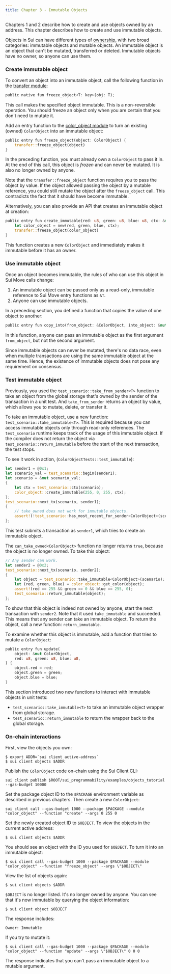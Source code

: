 ```yaml
---
title: Chapter 3 - Immutable Objects
---
```


Chapters 1 and 2 describe how to create and use objects owned by an address. This chapter describes how to create and use immutable objects.

Objects in Sui can have different types of [ownership](../objects.md#object-ownership), with two broad categories: immutable objects and mutable objects. An immutable object is an object that can't be mutated, transferred or deleted. Immutable objects have no owner, so anyone can use them.

### Create immutable object

To convert an object into an immutable object, call the following function in the [transfer module](https://github.com/MystenLabs/sui/blob/main/crates/sui-framework/sources/transfer.move):

```rust
public native fun freeze_object<T: key>(obj: T);
```

This call makes the specified object immutable. This is a non-reversible operation. You should freeze an object only when you are certain that you don't need to mutate it.

Add an entry function to the [color_object module](https://github.com/MystenLabs/sui/blob/main/sui_programmability/examples/objects_tutorial/sources/color_object.move) to turn an existing (owned) `ColorObject` into an immutable object:

```rust
public entry fun freeze_object(object: ColorObject) {
    transfer::freeze_object(object)
}
```

In the preceding function, you must already own a `ColorObject` to pass it in. At the end of this call, this object is *frozen* and can never be mutated. It is also no longer owned by anyone.

Note that the `transfer::freeze_object` function requires you to pass the object by value. If the object allowed passing the object by a mutable reference, you could still mutate the object after the `freeze_object` call. This contradicts the fact that it should have become immutable.

Alternatively, you can also provide an API that creates an immutable object at creation:

```rust
public entry fun create_immutable(red: u8, green: u8, blue: u8, ctx: &mut TxContext) {
    let color_object = new(red, green, blue, ctx);
    transfer::freeze_object(color_object)
}
```

This function creates a new `ColorObject` and immediately makes it immutable before it has an owner.

### Use immutable object

Once an object becomes immutable, the rules of who can use this object in Sui Move calls change:
1. An immutable object can be passed only as a read-only, immutable reference to Sui Move entry functions as `&T`.
2. Anyone can use immutable objects.

In a preceding section, you defined a function that copies the value of one object to another:

```rust
public entry fun copy_into(from_object: &ColorObject, into_object: &mut ColorObject);
```

In this function, anyone can pass an immutable object as the first argument `from_object`, but not the second argument.

Since immutable objects can never be mutated, there's no data race, even when multiple transactions are using the same immutable object at the same time. Hence, the existence of immutable objects does not pose any requirement on consensus.

### Test immutable object

Previously, you used the `test_scenario::take_from_sender<T>` function to take an object from the global storage that's owned by the sender of the transaction in a unit test. And `take_from_sender` returns an object by value, which allows you to mutate, delete, or transfer it.

To take an immutable object, use a new function: `test_scenario::take_immutable<T>`. This is required because you can access immutable objects only through read-only references. The `test_scenario` runtime keeps track of the usage of this immutable object. If the compiler does not return the object via `test_scenario::return_immutable` before the start of the next transaction, the test stops.

To see it work in action, (`ColorObjectTests::test_immutable`):

```rust
let sender1 = @0x1;
let scenario_val = test_scenario::begin(sender1);
let scenario = &mut scenario_val;
{
    let ctx = test_scenario::ctx(scenario);
    color_object::create_immutable(255, 0, 255, ctx);
};
test_scenario::next_tx(scenario, sender1);
{
    // take_owned does not work for immutable objects.
    assert!(!test_scenario::has_most_recent_for_sender<ColorObject>(scenario), 0);
};
```

This test submits a transaction as `sender1`, which tries to create an immutable object.

The `can_take_owned<ColorObject>` function no longer returns `true`, because the object is no longer owned. To take this object:

```rust
// Any sender can work.
let sender2 = @0x2;
test_scenario::next_tx(scenario, sender2);
{
    let object = test_scenario::take_immutable<ColorObject>(scenario);
    let (red, green, blue) = color_object::get_color(object);
    assert!(red == 255 && green == 0 && blue == 255, 0);
    test_scenario::return_immutable(object);
};
```

To show that this object is indeed not owned by anyone, start the next transaction with `sender2`. Note that it used `take_immutable` and succeeded. This means that any sender can take an immutable object. To return the object, call a new function: `return_immutable`.

To examine whether this object is immutable, add a function that tries to mutate a `ColorObject`:

```rust
public entry fun update(
    object: &mut ColorObject,
    red: u8, green: u8, blue: u8,
) {
    object.red = red;
    object.green = green;
    object.blue = blue;
}
```

This section introduced two new functions to interact with immutable objects in unit tests:
- `test_scenario::take_immutable<T>` to take an immutable object wrapper from global storage.
- `test_scenario::return_immutable` to return the wrapper back to the global storage.


### On-chain interactions

First, view the objects you own:

```shell
$ export ADDR=`sui client active-address`
$ sui client objects $ADDR
```

Publish the `ColorObject` code on-chain using the Sui Client CLI:

```shell
sui client publish $ROOT/sui_programmability/examples/objects_tutorial --gas-budget 10000
```

Set the package object ID to the `$PACKAGE` environment variable as described in previous chapters. Then create a new `ColorObject`:

```shell
sui client call --gas-budget 1000 --package $PACKAGE --module "color_object" --function "create" --args 0 255 0
```

Set the newly created object ID to `$OBJECT`. To view the objects in the current active address:

```shell
$ sui client objects $ADDR
```

You should see an object with the ID you used for `$OBJECT`. To turn it into an immutable object:

```shell
$ sui client call --gas-budget 1000 --package $PACKAGE --module "color_object" --function "freeze_object" --args \"$OBJECT\"
```

View the list of objects again:

```shell
$ sui client objects $ADDR
```

`$OBJECT` is no longer listed. It's no longer owned by anyone. You can see that it's now immutable by querying the object information:

```shell
$ sui client object $OBJECT
```

The response includes:

```
Owner: Immutable
```

If you try to mutate it:

```
$ sui client call --gas-budget 1000 --package $PACKAGE --module "color_object" --function "update" --args \"$OBJECT\" 0 0 0
```

The response indicates that you can't pass an immutable object to a mutable argument.